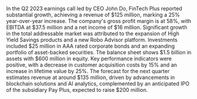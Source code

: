 In the Q2 2023 earnings call led by CEO John Do, FinTech Plus reported substantial growth, achieving a revenue of $125 million, marking a 25% year-over-year increase. The company's gross profit margin is at 58%, with EBITDA at $37.5 million and a net income of $16 million. Significant growth in the total addressable market was attributed to the expansion of High Yield Savings products and a new Robo Advisor platform. Investments included $25 million in AAA rated corporate bonds and an expanding portfolio of asset-backed securities. The balance sheet shows $1.5 billion in assets with $600 million in equity. Key performance indicators were positive, with a decrease in customer acquisition costs by 15% and an increase in lifetime value by 25%. The forecast for the next quarter estimates revenue at around $135 million, driven by advancements in blockchain solutions and AI analytics, complemented by an anticipated IPO of the subsidiary Pay Plus, expected to raise $200 million.